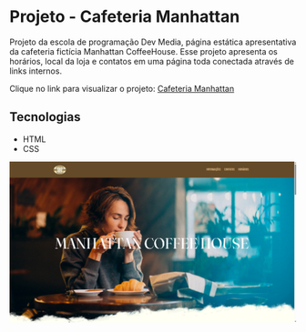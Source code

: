 # Projeto - Cafeteria Manhattan

Projeto da escola de programação Dev Media, página estática apresentativa da cafeteria fictícia Manhattan CoffeeHouse. Esse projeto apresenta os horários, local da loja e contatos em uma página toda conectada através de links internos.

Clique no link para visualizar o projeto:
[Cafeteria Manhattan](https://erickmantel.github.io/Cafeteria-Manhattan/)

## Tecnologias
* HTML
* CSS

![](https://github.com/erickmantel/Cafeteria-Manhattan/blob/main/assets/print-projeto.png?raw=true)
